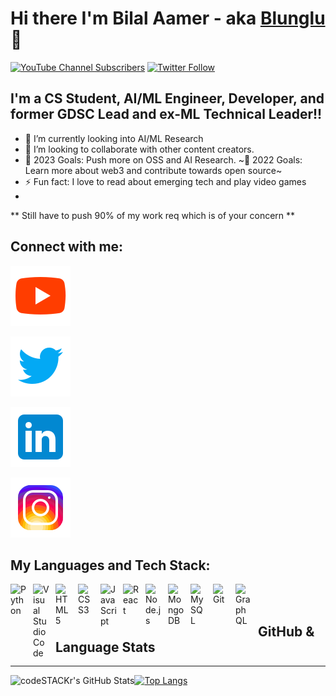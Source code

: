 # Hi there I'm **Bilal Aamer** - aka [Blunglu][youtube] 👋 


[![YouTube Channel Subscribers](https://img.shields.io/youtube/channel/subscribers/UCTJBizZGwqxpp7blat7PQTQ?logo=youtube&logoColor=red&style=for-the-badge)][youtube]
[![Twitter Follow](https://img.shields.io/twitter/follow/TheBilalAamer?color=1DA1F2&logo=twitter&style=for-the-badge)](https://twitter.com/intent/follow?original_referer=https%3A%2F%2Fgithub.com%2FTheBilalAamer&screen_name=TheBilalAamer)

## I'm a CS Student, AI/ML Engineer, Developer, and former GDSC Lead and ex-ML Technical Leader!!
 
- 🌱 I’m currently looking into AI/ML Research 
- 👯 I’m looking to collaborate with other content creators.
- 🥅 2023 Goals: Push more on OSS and AI Research. ~🥅 2022 Goals: Learn more about web3 and contribute towards open source~
- ⚡ Fun fact: I love to read about emerging tech and play video games
- 


** Still have to push 90% of my work req which is of your concern **


## Connect with me:

[![website](./img/youtube.svg)](https://www.youtube.com/c/BlunGlu#gh-light-mode-only)
&nbsp;&nbsp;

[![website](./img/twitter.svg)](https://twitter.com/TheBilalAamer#gh-light-mode-only)
&nbsp;&nbsp;

[![website](./img/linkedin.svg)](https://www.linkedin.com/in/bilalaamer#gh-light-mode-only)
&nbsp;&nbsp;

[![website](./img/instagram.svg)](https://www.instagram.com/bilal_aamer2#gh-light-mode-only)

## My Languages and Tech Stack:
<img align="left" alt="Python" width="26px" src="https://cdn.jsdelivr.net/gh/devicons/devicon/icons/python/python-original.svg" style="padding-right:10px;" />
<img align="left" alt="Visual Studio Code" width="26px" src="https://cdn.jsdelivr.net/gh/devicons/devicon/icons/vscode/vscode-original.svg" style="padding-right:10px;" />
<img align="left" alt="HTML5" width="26px" src="https://cdn.jsdelivr.net/gh/devicons/devicon/icons/html5/html5-original.svg" style="padding-right:10px;" />
<img align="left" alt="CSS3" width="26px" src="https://cdn.jsdelivr.net/gh/devicons/devicon/icons/css3/css3-original.svg" style="padding-right:10px;" />
<img align="left" alt="JavaScript" width="26px" src="https://cdn.jsdelivr.net/gh/devicons/devicon/icons/javascript/javascript-original.svg" style="padding-right:10px;" />
<img align="left" alt="React" width="26px" src="https://cdn.jsdelivr.net/gh/devicons/devicon/icons/react/react-original.svg" style="padding-right:10px;" />
<img align="left" alt="Node.js" width="26px" src="https://cdn.jsdelivr.net/gh/devicons/devicon/icons/nodejs/nodejs-original.svg" style="padding-right:10px;" />
<img align="left" alt="MongoDB" width="26px" src="https://cdn.jsdelivr.net/gh/devicons/devicon/icons/mongodb/mongodb-original.svg" style="padding-right:10px;" />
<img align="left" alt="MySQL" width="26px" src="https://cdn.jsdelivr.net/gh/devicons/devicon/icons/mysql/mysql-original.svg" style="padding-right:10px;" /><img align="left" alt="Git" width="26px" src="https://cdn.jsdelivr.net/gh/devicons/devicon/icons/git/git-original.svg" style="padding-right:10px;" />
<img align="left" alt="GraphQL" width="26px" src="https://cdn.jsdelivr.net/gh/devicons/devicon/icons/graphql/graphql-plain.svg" style="padding-right:10px;" />


<br />
<br />

##  **GitHub & Language Stats**
--                              --
<img align="left" alt="codeSTACKr's GitHub Stats" src="https://github-readme-stats.vercel.app/api?username=bilal-aamer&show_icons=true&hide_border=false&title_color=ff652f&icon_color=FFE400&bg_color=09131B&text_color=ffffff&border_color=0c1a25" />


[![Top Langs](https://github-readme-stats.vercel.app/api/top-langs/?username=bilal-aamer)][github]

[twitter]: https://twitter.com/TheBilalAamer
[youtube]: https://www.youtube.com/c/BlunGlu
[instagram]: https://www.instagram.com/bilal_aamer2/
[linkedin]: https://www.linkedin.com/in/bilalaamer/
[github]: https://github.com/bilal-aamer
[kaggle]: https://www.kaggle.com/bilalaamer02

